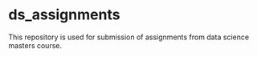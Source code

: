 # ds_assignments
This repository is used for submission of assignments from data science masters course. 
